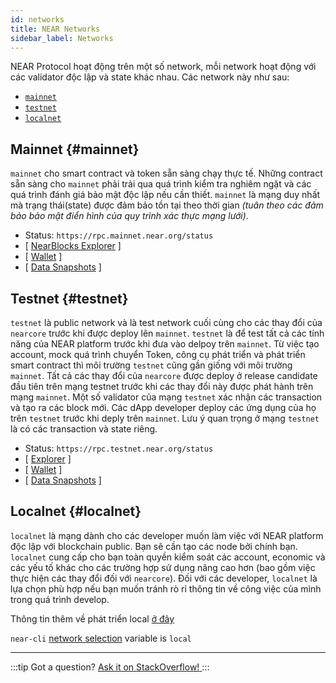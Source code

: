 ```yaml
---
id: networks
title: NEAR Networks
sidebar_label: Networks
---
```


NEAR Protocol hoạt động trên một số network, mỗi network hoạt động với các validator độc lập và state khác nhau. Các network này như sau:

- [`mainnet`](/concepts/basics/networks#mainnet)
- [`testnet`](/concepts/basics/networks#testnet)
- [`localnet`](/concepts/basics/networks#localnet)

## Mainnet {#mainnet}

`mainnet` cho smart contract và token sẵn sàng chạy thực tế. Những contract sẵn sàng cho `mainnet` phải trải qua quá trình kiểm tra nghiêm ngặt và các quá trình đánh giá bảo mật độc lập nếu cần thiết. `mainnet` là mạng duy nhất mà trạng thái(state) được đảm bảo tồn tại theo thời gian _(tuân theo các đảm bảo bảo mật điển hình của quy trình xác thực mạng lưới)_.

- Status: `https://rpc.mainnet.near.org/status`
- [ [NearBlocks Explorer](https://nearblocks.io) ]
- [ [Wallet](https://wallet.near.org) ]
- [ [Data Snapshots](https://near-nodes.io/intro/node-data-snapshots) ]

## Testnet {#testnet}

`testnet` là public network và là test network cuối cùng cho các thay đổi của `nearcore` trước khi được deploy lên `mainnet`. `testnet` là để test tất cả các tính năng của NEAR platform trước khi đưa vào delpoy trên `mainnet`. Từ việc tạo account, mock quá trình chuyển Token, công cụ phát triển và phát triển smart contract thì môi trường `testnet` cũng gần giống với môi trường `mainnet`. Tất cả các thay đổi của `nearcore` được deploy ở release candidate đầu tiên trên mạng testnet trước khi các thay đổi này được phát hành trên mạng `mainnet`. Một số validator của mạng `testnet` xác nhận các transaction và tạo ra các block mới. Các dApp developer deploy các ứng dụng của họ trên `testnet` trước khi deply trên `mainnet`. Lưu ý quan trọng ở mạng `testnet` là có các transaction và state riêng.

- Status: `https://rpc.testnet.near.org/status`
- [ [Explorer](https://testnet.nearblocks.io) ]
- [ [Wallet](https://testnet.mynearwallet.com/) ]
- [ [Data Snapshots](https://near-nodes.io/intro/node-data-snapshots) ]

## Localnet {#localnet}

`localnet` là mạng dành cho các developer muốn làm việc với NEAR platform độc lập với blockchain public. Bạn sẽ cần tạo các node bởi chính bạn. `localnet` cung cấp cho bạn toàn quyền kiểm soát các account, economic và các yếu tố khác cho các trường hợp sử dụng nâng cao hơn (bao gồm việc thực hiện các thay đổi đối với `nearcore`). Đối với các developer, `localnet` là lựa chọn phù hợp nếu bạn muốn tránh rò rỉ thông tin về công việc của mình trong quá trình develop.

Thông tin thêm về phát triển local [ở đây](https://near-nodes.io/validator/running-a-node)

`near-cli` [network selection](/tools/near-cli#network-selection) variable is `local`

---

:::tip Got a question?
<a href="https://stackoverflow.com/questions/tagged/nearprotocol">
<h8>Ask it on StackOverflow!</h8>
</a>
:::
